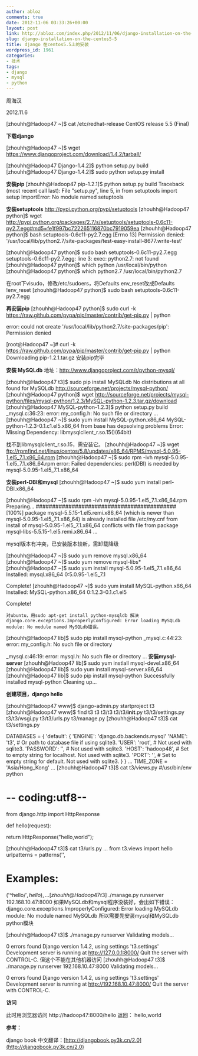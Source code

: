 ```yaml
---
author: abloz
comments: true
date: 2012-11-06 03:33:26+00:00
layout: post
link: http://abloz.com/index.php/2012/11/06/django-installation-on-the-centos5-5/
slug: django-installation-on-the-centos5-5
title: django 在centos5.5上的安装
wordpress_id: 1961
categories:
- 技术
tags:
- django
- mysql
- python
---
```


周海汉

2012.11.6

[zhouhh@Hadoop47 ~]$ cat /etc/redhat-release
CentOS release 5.5 (Final)

**下载django**

[zhouhh@Hadoop47 ~]$ wget https://www.djangoproject.com/download/1.4.2/tarball/

[zhouhh@Hadoop47 Django-1.4.2]$ python setup.py build
[zhouhh@Hadoop47 Django-1.4.2]$ sudo python setup.py install

**安装pip**
[zhouhh@Hadoop47 pip-1.2.1]$ python setup.py build
Traceback (most recent call last):
File "setup.py", line 5, in <module>
from setuptools import setup
ImportError: No module named setuptools

**安装setuptools**
http://pypi.python.org/pypi/setuptools
[zhouhh@Hadoop47 python]$ wget http://pypi.python.org/packages/2.7/s/setuptools/setuptools-0.6c11-py2.7.egg#md5=fe1f997bc722265116870bc7919059ea
[zhouhh@Hadoop47 python]$ bash setuptools-0.6c11-py2.7.egg
[Errno 13] Permission denied: '/usr/local/lib/python2.7/site-packages/test-easy-install-8677.write-test'

[zhouhh@Hadoop47 python]$ sudo bash setuptools-0.6c11-py2.7.egg
setuptools-0.6c11-py2.7.egg: line 3: exec: python2.7: not found
[zhouhh@Hadoop47 python]$ which python
/usr/local/bin/python
[zhouhh@Hadoop47 python]$ which python2.7
/usr/local/bin/python2.7

在root下visudo，修改/etc/sudoers，将Defaults env_reset改成Defaults !env_reset
[zhouhh@Hadoop47 python]$ sudo bash setuptools-0.6c11-py2.7.egg

**再安装pip**
[zhouhh@Hadoop47 python]$ sudo curl -k https://raw.github.com/pypa/pip/master/contrib/get-pip.py | python

error: could not create '/usr/local/lib/python2.7/site-packages/pip': Permission denied

[root@Hadoop47 ~]# curl -k https://raw.github.com/pypa/pip/master/contrib/get-pip.py | python
Downloading pip-1.2.1.tar.gz
安装pip完毕

**安装 MySQLdb**
地址：http://www.djangoproject.com/r/python-mysql/

[zhouhh@Hadoop47 t3]$ sudo pip install MySQLdb
No distributions at all found for MySQLdb
http://sourceforge.net/projects/mysql-python/
[zhouhh@Hadoop47 python]$ wget http://sourceforge.net/projects/mysql-python/files/mysql-python/1.2.3/MySQL-python-1.2.3.tar.gz/download
[zhouhh@Hadoop47 MySQL-python-1.2.3]$ python setup.py build
_mysql.c:36:23: error: my_config.h: No such file or directory
...
[zhouhh@Hadoop47 ~]$ sudo yum install MySQL-python.x86_64
MySQL-python-1.2.3-0.1.c1.el5.x86_64 from base has depsolving problems
Error: Missing Dependency: libmysqlclient_r.so.15()(64bit)

找不到libmysqlclient_r.so.15，需安装它。
[zhouhh@Hadoop47 ~]$ wget ftp://rpmfind.net/linux/centos/5.8/updates/x86_64/RPMS/mysql-5.0.95-1.el5_7.1.x86_64.rpm
[zhouhh@Hadoop47 ~]$ sudo rpm -ivh mysql-5.0.95-1.el5_7.1.x86_64.rpm
error: Failed dependencies:
perl(DBI) is needed by mysql-5.0.95-1.el5_7.1.x86_64

**安装perl-DBI和mysql**
[zhouhh@Hadoop47 ~]$ sudo yum install perl-DBI.x86_64

[zhouhh@Hadoop47 ~]$ sudo rpm -ivh mysql-5.0.95-1.el5_7.1.x86_64.rpm
Preparing... ########################################### [100%]
package mysql-5.5.15-1.el5.remi.x86_64 (which is newer than mysql-5.0.95-1.el5_7.1.x86_64) is already installed
file /etc/my.cnf from install of mysql-5.0.95-1.el5_7.1.x86_64 conflicts with file from package mysql-libs-5.5.15-1.el5.remi.x86_64
...

mysql版本有冲突，已安装版本较新，需卸载降级

[zhouhh@Hadoop47 ~]$ sudo yum remove mysql.x86_64
[zhouhh@Hadoop47 ~]$ sudo yum remove mysql-libs*
[zhouhh@Hadoop47 ~]$ sudo yum install mysql-5.0.95-1.el5_7.1.x86_64
Installed:
mysql.x86_64 0:5.0.95-1.el5_7.1

Complete!
[zhouhh@Hadoop47 ~]$ sudo yum install MySQL-python.x86_64
Installed:
MySQL-python.x86_64 0:1.2.3-0.1.c1.el5

Complete!

    
    对ubuntu，用sudo apt-get install python-mysqldb 解决django.core.exceptions.ImproperlyConfigured: Error loading MySQLdb module: No module named MySQLdb错误。


[zhouhh@Hadoop47 lib]$ sudo pip install mysql-python
_mysql.c:44:23: error: my_config.h: No such file or directory

_mysql.c:46:19: error: mysql.h: No such file or directory
...
**安装mysql-server**
[zhouhh@Hadoop47 lib]$ sudo yum instlall mysql-devel.x86_64
[zhouhh@Hadoop47 lib]$ sudo yum install mysql-server.x86_64
[zhouhh@Hadoop47 lib]$ sudo pip install mysql-python
Successfully installed mysql-python
Cleaning up...



**创建项目，django hello**

[zhouhh@Hadoop47 www]$ django-admin.py startproject t3
[zhouhh@Hadoop47 www]$ find t3
t3
t3/t3
t3/t3/__init__.py
t3/t3/settings.py
t3/t3/wsgi.py
t3/t3/urls.py
t3/manage.py
[zhouhh@Hadoop47 t3]$ cat t3/settings.py

DATABASES = {
'default': {
'ENGINE': 'django.db.backends.mysql'
'NAME': 't3', # Or path to database file if using sqlite3.
'USER': 'root', # Not used with sqlite3.
'PASSWORD': '', # Not used with sqlite3.
'HOST': 'hadoop48', # Set to empty string for localhost. Not used with sqlite3.
'PORT': '', # Set to empty string for default. Not used with sqlite3.
}
}
...
TIME_ZONE = 'Asia/Hong_Kong'
...
[zhouhh@Hadoop47 t3]$ cat t3/views.py
#/usr/bin/env python
# -- coding:utf8--
from django.http import HttpResponse

def hello(request):

return HttpResponse("hello,world");

[zhouhh@Hadoop47 t3]$ cat t3/urls.py
...
from t3.views import hello
urlpatterns = patterns('',
# Examples:
('^hello/$', hello),
...
[zhouhh@Hadoop47 t3]$ ./manage.py runserver 192.168.10.47:8000
如果MySQLdb和mysql程序没装好，会出如下错误：
django.core.exceptions.ImproperlyConfigured: Error loading MySQLdb module: No module named MySQLdb
所以需要先安装mysql和MySQLdb python模块

[zhouhh@Hadoop47 t3]$ ./manage.py runserver
Validating models...

0 errors found
Django version 1.4.2, using settings 't3.settings'
Development server is running at http://127.0.0.1:8000/
Quit the server with CONTROL-C.
但这个不能在其他机器访问
[zhouhh@Hadoop47 t3]$ ./manage.py runserver 192.168.10.47:8000
Validating models...

0 errors found
Django version 1.4.2, using settings 't3.settings'
Development server is running at http://192.168.10.47:8000/
Quit the server with CONTROL-C.

**访问**

此时用浏览器访问 http://hadoop47:8000/hello
返回：
hello,world

**参考：**

django book 中文翻译：[http://djangobook.py3k.cn/2.0](http://djangobook.py3k.cn/2.0)
